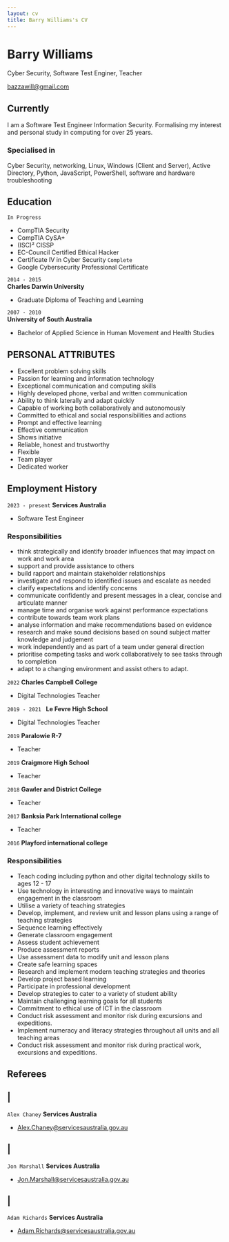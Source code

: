 ```yaml
---
layout: cv
title: Barry Williams's CV
---
```

# Barry Williams
Cyber Security, Software Test Enginer, Teacher

<div id="webaddress">
<a href="mailto:bazzawill@gmail.com">bazzawill@gmail.com</a>

</div>


## Currently

I am a Software Test Engineer Information Security. Formalising my interest and personal study in computing for over 25 years.

### Specialised in

Cyber Security, networking, Linux, Windows \(Client and Server\), Active Directory, Python, JavaScript, PowerShell, software and hardware troubleshooting

## Education

`In Progress`
- CompTIA Security
- CompTIA CySA+
- (ISC)² CISSP
- EC-Council Certified Ethical Hacker
- Certificate IV in Cyber Security
`Complete`
- Google Cybersecurity Professional Certificate

`2014 - 2015 `	
__Charles Darwin University__ 
- Graduate Diploma of Teaching and Learning

`2007 - 2010 `	
__University of South Australia__
- Bachelor of Applied Science in Human Movement and Health Studies

## PERSONAL ATTRIBUTES

- Excellent problem solving skills
- Passion for learning and information technology
- Exceptional communication and computing skills
- Highly developed phone, verbal and written communication
- Ability to think laterally and adapt quickly
- Capable of working both collaboratively and autonomously
- Committed to ethical and social responsibilities and actions
- Prompt and effective learning
- Effective communication
- Shows initiative
- Reliable, honest and trustworthy
- Flexible
- Team player
- Dedicated worker


## Employment History 
`2023 - present`
__Services Australia__

- Software Test Engineer

### Responsibilities 
- think strategically and identify broader influences that may impact on work and work area
- support and provide assistance to others
- build rapport and maintain stakeholder relationships
- investigate and respond to identified issues and escalate as needed
- clarify expectations and identify concerns
- communicate confidently and present messages in a clear, concise and articulate manner
- manage time and organise work against performance expectations 
- contribute towards team work plans
- analyse information and make recommendations based on evidence
- research and make sound decisions based on sound subject matter knowledge and judgement
- work independently and as part of a team under general direction
- prioritise competing tasks and work collaboratively to see tasks through to completion
- adapt to a changing environment and assist others to adapt.

`2022`
__Charles Campbell College__

- Digital Technologies Teacher

`2019 - 2021 `
__Le Fevre High School__

- Digital Technologies Teacher

`2019`
__Paralowie R-7__

- Teacher

`2019`
__Craigmore High School__

- Teacher

`2018`
__Gawler and District College__

- Teacher

`2017`
__Banksia Park International college__

- Teacher

`2016`
__Playford international college__

### Responsibilities
- Teach coding including python and other digital technology skills to ages 12 - 17
- Use technology in interesting and innovative ways to maintain engagement in the classroom
- Utilise a variety of teaching strategies
- Develop, implement, and review unit and lesson plans using a range of teaching strategies
- Sequence learning effectively
- Generate classroom engagement
- Assess student achievement
- Produce assessment reports
- Use assessment data to modify unit and lesson plans
- Create safe learning spaces
- Research and implement modern teaching strategies and theories
- Develop project based learning
- Participate in professional development
- Develop strategies to cater to a variety of student ability
- Maintain challenging learning goals for all students
- Commitment to ethical use of ICT in the classroom
- Conduct risk assessment and monitor risk during excursions and expeditions.
- Implement numeracy and literacy strategies throughout all units and all teaching areas
- Conduct risk assessment and monitor risk during practical work, excursions and expeditions.


## Referees
## |
`Alex Chaney`
__Services Australia__
- [Alex.Chaney@servicesaustralia.gov.au](mailto:Alex.Chaney@servicesaustralia.gov.au)

## |
`Jon Marshall` 
__Services Australia__
- [Jon.Marshall@servicesaustralia.gov.au](mailto:Jon.Marshall@servicesaustralia.gov.au)
  
## |
`Adam Richards`
__Services Australia__
- [Adam.Richards@servicesaustralia.gov.au](mailto:Adam.Richards@servicesaustralia.gov.au)


<!-- ### Footer Last updated: April 2024 -->



